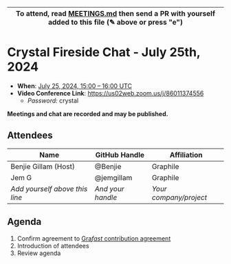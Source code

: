 | To attend, read [MEETINGS.md][] then send a PR with yourself added to this file (✎ above or press "e") |
| ------------------------------------------------------------------------------------------------------ |

# Crystal Fireside Chat - July 25th, 2024

- **When**: [July 25, 2024, 15:00 – 16:00 UTC](https://www.timeanddate.com/worldclock/converter.html?iso=20240725T150000&p1=224&p2=179&p3=136&p4=268&p5=367&p6=438&p7=248&p8=240)
- **Video Conference Link**: https://us02web.zoom.us/j/86011374556
  - _Password:_ crystal

**Meetings and chat are recorded and may be published.**

## Attendees

<!-- prettier-ignore -->
| Name                           | GitHub Handle     | Affiliation            |
| ------------------------------ | ----------------- | ---------------------- |
| Benjie Gillam (Host)           | @Benjie           | Graphile               |
| Jem G                          | @jemgillam        | Graphile               |
| *Add yourself above this line* | *And your handle* | *Your company/project* |

## Agenda

1. Confirm agreement to [Gra*fast* contribution agreement][AGREEMENT.md]
1. Introduction of attendees
1. Review agenda


[MEETINGS.md]: ../../MEETINGS.md
[AGREEMENT.md]: ../../AGREEMENT.md

